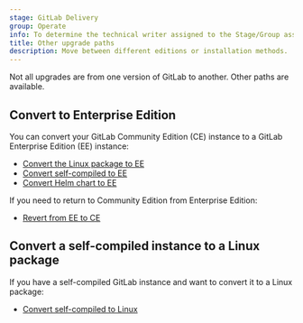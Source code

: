 ```yaml
---
stage: GitLab Delivery
group: Operate
info: To determine the technical writer assigned to the Stage/Group associated with this page, see https://handbook.gitlab.com/handbook/product/ux/technical-writing/#assignments
title: Other upgrade paths
description: Move between different editions or installation methods.
---
```


Not all upgrades are from one version of GitLab to another.
Other paths are available.

## Convert to Enterprise Edition

You can convert your GitLab Community Edition (CE) instance to a GitLab Enterprise Edition (EE) instance:

- [Convert the Linux package to EE](package.md)
- [Convert self-compiled to EE](self_compiled.md)
- [Convert Helm chart to EE](https://docs.gitlab.com/charts/installation/deployment.html#convert-community-edition-to-enterprise-edition)

If you need to return to Community Edition from Enterprise Edition:

- [Revert from EE to CE](revert.md)

## Convert a self-compiled instance to a Linux package

If you have a self-compiled GitLab instance and want to convert it to a Linux package:

- [Convert self-compiled to Linux](https://docs.gitlab.com/omnibus/update/convert_to_omnibus/)
